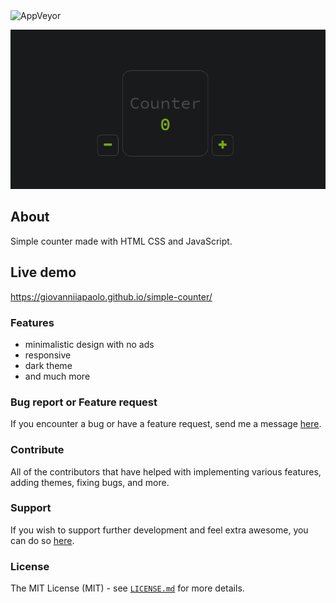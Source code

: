 <img alt="AppVeyor" src="https://img.shields.io/appveyor/build/gruntjs/grunt">

![](https://github.com/giovanniiapaolo/simple-counter/blob/main/assets/images/banner.PNG)

## About

Simple counter made with HTML CSS and JavaScript.

## Live demo

https://giovanniiapaolo.github.io/simple-counter/

### Features

-   minimalistic design with no ads
-   responsive
-   dark theme
-   and much more

### Bug report or Feature request

If you encounter a bug or have a feature request, send me a message [here](mailto:giovanniiapaolo6@gmail.com).

### Contribute

All of the contributors that have helped with implementing various features, adding themes, fixing bugs, and more.

### Support

If you wish to support further development and feel extra awesome, you can do so [here](https://paypal.me/giovanniiapaolo).

### License

The MIT License (MIT) - see [`LICENSE.md`](https://github.com/giovanniiapaolo/simple_counter/blob/main/LICENSE) for more details.
